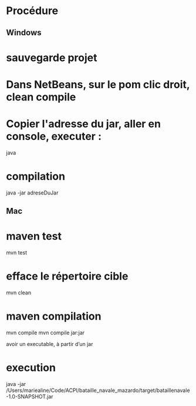 Procédure
=========

Windows
-------

# sauvegarde projet

# Dans NetBeans, sur le pom clic droit, clean compile

# Copier l'adresse du jar, aller en console, executer :
java

# compilation
java -jar adreseDuJar

Mac
---

# maven test
mvn test

# efface le répertoire cible
mvn clean

# maven compilation
mvn compile
mvn compile jar:jar

avoir un executable, à partir d’un jar

# execution
java -jar /Users/mariealine/Code/ACPI/bataille_navale_mazardo/target/bataillenavale-1.0-SNAPSHOT.jar
